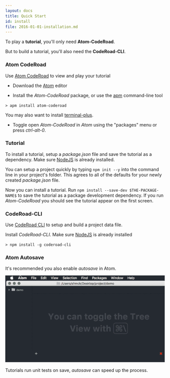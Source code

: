 ```yaml
---
layout: docs
title: Quick Start
id: install
file: 2016-01-01-installation.md
---
```


To play a **tutorial**, you'll only need **Atom-CodeRoad**.

But to build a tutorial, you'll also need the **CodeRoad-CLI**.

### Atom CodeRoad

Use [Atom CodeRoad](https://github.com/coderoad/atom-coderoad) to view and play your tutorial

* Download the [Atom](https://atom.io/) editor

* Install the *Atom-CodeRoad* package, or use the [apm](https://github.com/atom/apm) command-line tool

`> apm install atom-coderoad`

You may also want to install [terminal-plus](https://atom.io/packages/terminal-plus).

* Toggle open *Atom-CodeRoad* in *Atom* using the "packages" menu or press *ctrl-alt-0*.



### Tutorial

To install a tutorial, setup a *package.json* file and save the tutorial as a dependency. Make sure [NodeJS](nodejs.org) is already installed.

You can setup a project quickly by typing `npm init --y` into the command line in your project's folder. This agrees to all of the defaults for your newly created *package.json* file.

Now you can install a tutorial. Run `npm install --save-dev $THE-PACKAGE-NAME$` to save the tutorial as a package development dependency. If you run *Atom-CodeRoad* you should see the tutorial appear on the first screen.


### CodeRoad-CLI

Use [CodeRoad CLI](https://github.com/coderoad/coderoad-cli) to setup and build a project data file.

Install *CodeRoad-CLI*. Make sure [NodeJS](nodejs.org) is already installed

`> npm install -g coderoad-cli`


### Atom Autosave

It's recommended you also enable *autosave* in Atom.

![Enable autosave in Atom](/img/gif/autosave.gif)

Tutorials run unit tests on save, *autosave* can speed up the process.
